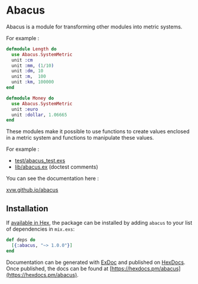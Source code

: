 # Abacus

Abacus is a module for transforming other modules into metric systems.

For example :

```elixir
defmodule Length do 
  use Abacus.SystemMetric
  unit :cm 
  unit :mm, (1/10)
  unit :dm, 10
  unit :m,  100
  unit :km, 100000
end

defmodule Money do 
  use Abacus.SystemMetric
  unit :euro
  unit :dollar, 1.06665
end
```

These modules make it possible to use functions to create values enclosed 
in a metric system and functions to manipulate these values.

For example : 

- [test/abacus_test.exs](https://github.com/xvw/abacus/blob/master/test/abacus_test.exs)
- [lib/abacus.ex](https://github.com/xvw/abacus/blob/master/lib/abacus.ex) (doctest comments)

You can see the documentation here : 

[xvw.github.io/abacus](https://xvw.github.io/abacus)


## Installation

If [available in Hex](https://hex.pm/docs/publish), the package can be installed
by adding `abacus` to your list of dependencies in `mix.exs`:

```elixir
def deps do
  [{:abacus, "~> 1.0.0"}]
end
```

Documentation can be generated with [ExDoc](https://github.com/elixir-lang/ex_doc)
and published on [HexDocs](https://hexdocs.pm). Once published, the docs can
be found at [https://hexdocs.pm/abacus](https://hexdocs.pm/abacus).

